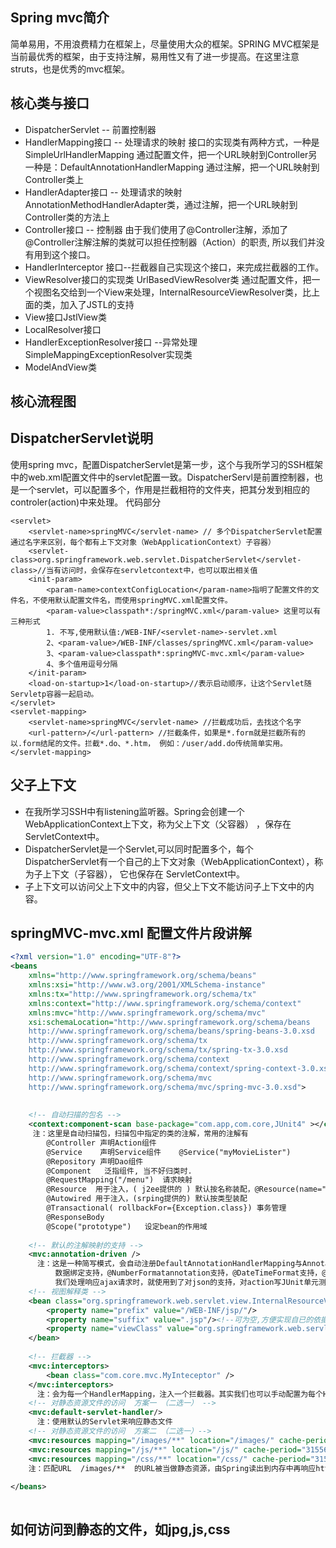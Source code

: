 ##  Spring mvc简介
简单易用，不用浪费精力在框架上，尽量使用大众的框架。SPRING MVC框架是当前最优秀的框架，由于支持注解，易用性又有了进一步提高。在这里注意
struts，也是优秀的mvc框架。
## 核心类与接口
* DispatcherServlet   -- 前置控制器
* HandlerMapping接口 -- 处理请求的映射
接口的实现类有两种方式，一种是SimpleUrlHandlerMapping 通过配置文件，把一个URL映射到Controller另一种是：DefaultAnnotationHandlerMapping  通过注解，把一个URL映射到Controller类上
* HandlerAdapter接口 -- 处理请求的映射
AnnotationMethodHandlerAdapter类，通过注解，把一个URL映射到Controller类的方法上
* Controller接口 -- 控制器
由于我们使用了@Controller注解，添加了@Controller注解注解的类就可以担任控制器（Action）的职责,
所以我们并没有用到这个接口。
* HandlerInterceptor 接口--拦截器自己实现这个接口，来完成拦截器的工作。
* ViewResolver接口的实现类
UrlBasedViewResolver类 通过配置文件，把一个视图名交给到一个View来处理，InternalResourceViewResolver类，比上面的类，加入了JSTL的支持
* View接口JstlView类
* LocalResolver接口
* HandlerExceptionResolver接口 --异常处理  SimpleMappingExceptionResolver实现类
* ModelAndView类
## 核心流程图
## DispatcherServlet说明
使用spring mvc，配置DispatcherServlet是第一步，这个与我所学习的SSH框架中的web.xml配置文件中的servlet配置一致。DispatcherServl是前置控制器，也是一个servlet，可以配置多个，作用是拦截相符的文件夹，把其分发到相应的controler(action)中来处理。
代码部分
```
<servlet>  
    <servlet-name>springMVC</servlet-name> // 多个DispatcherServlet配置通过名字来区别，每个都有上下文对象（WebApplicationContext）子容器）
    <servlet-class>org.springframework.web.servlet.DispatcherServlet</servlet-class>//当有访问时，会保存在servletcontext中，也可以取出相关值  
    <init-param>  
        <param-name>contextConfigLocation</param-name>指明了配置文件的文件名，不使用默认配置文件名，而使用springMVC.xml配置文件。  
        <param-value>classpath*:/springMVC.xml</param-value> 这里可以有三种形式
        1. 不写,使用默认值:/WEB-INF/<servlet-name>-servlet.xml
        2、<param-value>/WEB-INF/classes/springMVC.xml</param-value>
        3、<param-value>classpath*:springMVC-mvc.xml</param-value>
        4、多个值用逗号分隔
    </init-param>  
    <load-on-startup>1</load-on-startup>//表示启动顺序，让这个Servlet随Servletp容器一起启动。
</servlet> 
<servlet-mapping>  
    <servlet-name>springMVC</servlet-name> //拦截成功后，去找这个名字
    <url-pattern>/</url-pattern> //拦截条件，如果是*.form就是拦截所有的以.form结尾的文件。拦截*.do、*.htm， 例如：/user/add.do传统简单实用。
</servlet-mapping>  
```
## 父子上下文
* 在我所学习SSH中有listening监听器。Spring会创建一个WebApplicationContext上下文，称为父上下文（父容器） ，保存在 ServletContext中。
* DispatcherServlet是一个Servlet,可以同时配置多个，每个 DispatcherServlet有一个自己的上下文对象（WebApplicationContext），称为子上下文（子容器）， 它也保存在 ServletContext中。
* 子上下文可以访问父上下文中的内容，但父上下文不能访问子上下文中的内容。
## springMVC-mvc.xml 配置文件片段讲解 
```.xml
<?xml version="1.0" encoding="UTF-8"?>  
<beans  
    xmlns="http://www.springframework.org/schema/beans"  
    xmlns:xsi="http://www.w3.org/2001/XMLSchema-instance"  
    xmlns:tx="http://www.springframework.org/schema/tx"  
    xmlns:context="http://www.springframework.org/schema/context"    
    xmlns:mvc="http://www.springframework.org/schema/mvc"    
    xsi:schemaLocation="http://www.springframework.org/schema/beans   
    http://www.springframework.org/schema/beans/spring-beans-3.0.xsd   
    http://www.springframework.org/schema/tx   
    http://www.springframework.org/schema/tx/spring-tx-3.0.xsd  
    http://www.springframework.org/schema/context  
    http://www.springframework.org/schema/context/spring-context-3.0.xsd  
    http://www.springframework.org/schema/mvc  
    http://www.springframework.org/schema/mvc/spring-mvc-3.0.xsd">  
  
  
    <!-- 自动扫描的包名 -->  
    <context:component-scan base-package="com.app,com.core,JUnit4" ></context:component-scan>  
     注：这里是自动扫描包，扫描包中指定的类的注解，常用的注解有
        @Controller 声明Action组件
        @Service    声明Service组件    @Service("myMovieLister") 
        @Repository 声明Dao组件
        @Component   泛指组件, 当不好归类时. 
        @RequestMapping("/menu")  请求映射
        @Resource  用于注入，( j2ee提供的 ) 默认按名称装配，@Resource(name="beanName") 
        @Autowired 用于注入，(srping提供的) 默认按类型装配 
        @Transactional( rollbackFor={Exception.class}) 事务管理
        @ResponseBody
        @Scope("prototype")   设定bean的作用域
      
    <!-- 默认的注解映射的支持 -->  
    <mvc:annotation-driven />  
      注：这是一种简写模式，会自动注册DefaultAnnotationHandlerMapping与AnnotationMethodHandlerAdapter 两个bean，是spring MVC为@Controllers分           发请求所必须的
          数据绑定支持，@NumberFormatannotation支持，@DateTimeFormat支持，@Valid支持，读写XML的支持（JAXB），读写JSON的支持（Jackson）
          我们处理响应ajax请求时，就使用到了对json的支持，对action写JUnit单元测试时，要从spring IOC容器中取DefaultAnnotationHandlerMapping与             AnnotationMethodHandlerAdapter 两个bean，来完成测试，取的时候要知道是<mvc:annotation-driven />这一句注册的这两个bean。
    <!-- 视图解释类 -->  
    <bean class="org.springframework.web.servlet.view.InternalResourceViewResolver">  
        <property name="prefix" value="/WEB-INF/jsp/"/>  
        <property name="suffix" value=".jsp"/><!--可为空,方便实现自已的依据扩展名来选择视图解释类的逻辑  -->  
        <property name="viewClass" value="org.springframework.web.servlet.view.JstlView" />  
    </bean>  
      
    <!-- 拦截器 -->  
    <mvc:interceptors>  
        <bean class="com.core.mvc.MyInteceptor" />  
    </mvc:interceptors>  
      注：会为每一个HandlerMapping，注入一个拦截器。其实我们也可以手动配置为每个HandlerMapping注入一个拦截器。
    <!-- 对静态资源文件的访问  方案一 （二选一） -->  
    <mvc:default-servlet-handler/>  
      注：使用默认的Servlet来响应静态文件
    <!-- 对静态资源文件的访问  方案二 （二选一）-->  
    <mvc:resources mapping="/images/**" location="/images/" cache-period="31556926"/>  
    <mvc:resources mapping="/js/**" location="/js/" cache-period="31556926"/>  
    <mvc:resources mapping="/css/**" location="/css/" cache-period="31556926"/> 
    注：匹配URL  /images/**  的URL被当做静态资源，由Spring读出到内存中再响应http。
  
</beans>   
 
```
## 如何访问到静态的文件，如jpg,js,css
